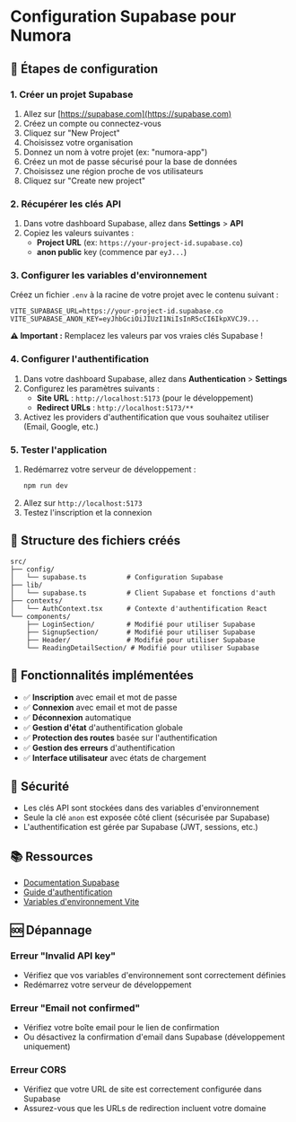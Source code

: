 # Configuration Supabase pour Numora

## 🚀 Étapes de configuration

### 1. Créer un projet Supabase

1. Allez sur [https://supabase.com](https://supabase.com)
2. Créez un compte ou connectez-vous
3. Cliquez sur "New Project"
4. Choisissez votre organisation
5. Donnez un nom à votre projet (ex: "numora-app")
6. Créez un mot de passe sécurisé pour la base de données
7. Choisissez une région proche de vos utilisateurs
8. Cliquez sur "Create new project"

### 2. Récupérer les clés API

1. Dans votre dashboard Supabase, allez dans **Settings** > **API**
2. Copiez les valeurs suivantes :
   - **Project URL** (ex: `https://your-project-id.supabase.co`)
   - **anon public** key (commence par `eyJ...`)

### 3. Configurer les variables d'environnement

Créez un fichier `.env` à la racine de votre projet avec le contenu suivant :

```env
VITE_SUPABASE_URL=https://your-project-id.supabase.co
VITE_SUPABASE_ANON_KEY=eyJhbGciOiJIUzI1NiIsInR5cCI6IkpXVCJ9...
```

**⚠️ Important :** Remplacez les valeurs par vos vraies clés Supabase !

### 4. Configurer l'authentification

1. Dans votre dashboard Supabase, allez dans **Authentication** > **Settings**
2. Configurez les paramètres suivants :
   - **Site URL** : `http://localhost:5173` (pour le développement)
   - **Redirect URLs** : `http://localhost:5173/**`
3. Activez les providers d'authentification que vous souhaitez utiliser (Email, Google, etc.)

### 5. Tester l'application

1. Redémarrez votre serveur de développement :
   ```bash
   npm run dev
   ```
2. Allez sur `http://localhost:5173`
3. Testez l'inscription et la connexion

## 📁 Structure des fichiers créés

```
src/
├── config/
│   └── supabase.ts          # Configuration Supabase
├── lib/
│   └── supabase.ts          # Client Supabase et fonctions d'auth
├── contexts/
│   └── AuthContext.tsx      # Contexte d'authentification React
└── components/
    ├── LoginSection/        # Modifié pour utiliser Supabase
    ├── SignupSection/       # Modifié pour utiliser Supabase
    ├── Header/              # Modifié pour utiliser Supabase
    └── ReadingDetailSection/ # Modifié pour utiliser Supabase
```

## 🔧 Fonctionnalités implémentées

- ✅ **Inscription** avec email et mot de passe
- ✅ **Connexion** avec email et mot de passe
- ✅ **Déconnexion** automatique
- ✅ **Gestion d'état** d'authentification globale
- ✅ **Protection des routes** basée sur l'authentification
- ✅ **Gestion des erreurs** d'authentification
- ✅ **Interface utilisateur** avec états de chargement

## 🚨 Sécurité

- Les clés API sont stockées dans des variables d'environnement
- Seule la clé `anon` est exposée côté client (sécurisée par Supabase)
- L'authentification est gérée par Supabase (JWT, sessions, etc.)

## 📚 Ressources

- [Documentation Supabase](https://supabase.com/docs)
- [Guide d'authentification](https://supabase.com/docs/guides/auth)
- [Variables d'environnement Vite](https://vitejs.dev/guide/env-and-mode.html)

## 🆘 Dépannage

### Erreur "Invalid API key"

- Vérifiez que vos variables d'environnement sont correctement définies
- Redémarrez votre serveur de développement

### Erreur "Email not confirmed"

- Vérifiez votre boîte email pour le lien de confirmation
- Ou désactivez la confirmation d'email dans Supabase (développement uniquement)

### Erreur CORS

- Vérifiez que votre URL de site est correctement configurée dans Supabase
- Assurez-vous que les URLs de redirection incluent votre domaine
